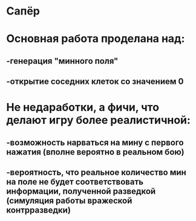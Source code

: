 # Сапёр
<h1>Основная работа проделана над: </h1>
<h2>-генерация "минного поля" </h2>
<h2>-открытие соседних клеток со значением 0 </h2>
<h1>Не недаработки, а фичи, что делают игру более реалистичной:</h1>
<h2>-возможность нарваться на мину с первого нажатия (вполне вероятно в реальном бою)</h2>
<h2>-вероятность, что реальное количество мин на поле не будет соответствовать информации, полученной разведкой (симуляция работы вражеской контрразведки)</h2>
